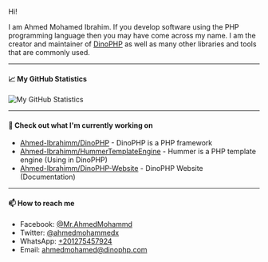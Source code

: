 Hi!

I am Ahmed Mohamed Ibrahim. If you develop software using the PHP programming language then you may have come across my name. I am the creator and maintainer of [DinoPHP](https://dinophp.com/) as well as many other libraries and tools that are commonly used.

---

#### 📈 My GitHub Statistics

![My GitHub Statistics](https://github-readme-stats.vercel.app/api?username=Ahmed-Ibrahimm&show_icons=true&count_private=true&hide_title=true)

---

#### 👷 Check out what I'm currently working on

- [Ahmed-Ibrahimm/DinoPHP](https://github.com/Ahmed-Ibrahimm/DinoPHP) - DinoPHP is a PHP framework
- [Ahmed-Ibrahimm/HummerTemplateEngine](https://github.com/Ahmed-Ibrahimm/HummerTemplateEngine) - Hummer is a PHP template engine (Using in DinoPHP)
- [Ahmed-Ibrahimm/DinoPHP-Website](https://github.com/Ahmed-Ibrahimm/DinoPHP-Website) - DinoPHP Website (Documentation)

---

#### 📫 How to reach me

- Facebook: [@Mr.AhmedMohammd](https://www.facebook.com/Mr.AhmedMohammd)
- Twitter: [@ahmedmohammedx](https://twitter.com/ahmedmohammedx)
- WhatsApp: [+201275457924](https://api.whatsapp.com/send?phone=+201275457924)
- Email: [ahmedmohamed@dinophp.com](mailto://ahmedmohamed@dinophp.com)
